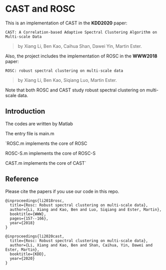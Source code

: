 # CAST and ROSC
This is an implementation of CAST in the <b>KDD2020</b> paper:

`CAST: A Correlation-based Adaptive Spectral Clustering Algorithm on Multi-scale Data`

> by Xiang Li, Ben Kao, Caihua Shan, Dawei Yin, Martin Ester.

Also, the project includes the implementation of ROSC in the <b>WWW2018</b> paper:

`ROSC: robust spectral clustering on multi-scale data`

> by Xiang Li, Ben Kao, Siqiang Luo, Martin Ester.

Note that both ROSC and CAST study robust spectral clustering on multi-scale data.

## Introduction

The codes are written by Matlab

The entry file is main.m

`ROSC.m implements the core of ROSC

ROSC-S.m implements the core of ROSC-S

CAST.m implements the core of CAST`

## Reference

Please cite the papers if you use our code in this repo.

```
@inproceedings{li2018rosc,
  title={Rosc: Robust spectral clustering on multi-scale data},
  author={Li, Xiang and Kao, Ben and Luo, Siqiang and Ester, Martin},
  booktitle={WWW},
  pages={157--166},
  year={2018}
}

@inproceedings{li2020cast,
  title={Rosc: Robust spectral clustering on multi-scale data},
  author={Li, Xiang and Kao, Ben and Shan, Caihua, Yin, Dawei and Ester, Martin},
  booktitle={KDD},
  year={2020}
}
```


